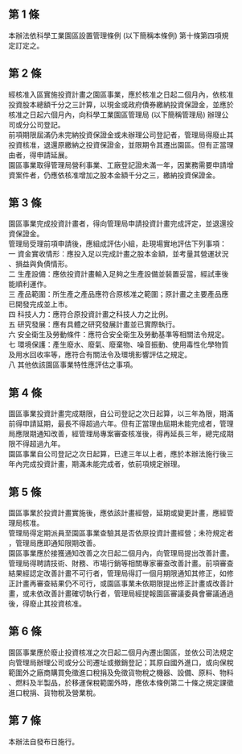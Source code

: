 第 1 條
-------
本辦法依科學工業園區設置管理條例 (以下簡稱本條例) 第十條第四項規  
定訂定之。

第 2 條
-------
經核准入區實施投資計畫之園區事業，應於核准之日起二個月內，依核准  
投資股本總額千分之三計算，以現金或政府債券繳納投資保證金，並應於  
核准之日起六個月內，向科學工業園區管理局 (以下簡稱管理局) 辦理公  
司或分公司登記。  
前項期限屆滿仍未完納投資保證金或未辦理公司登記者，管理局得廢止其  
投資核准，退還原繳納之投資保證金，並限期令其遷出園區。但有正當理  
由者，得申請延展。  
園區事業取得管理局營利事業、工廠登記證未滿一年，因業務需要申請增  
資案件者，仍應依核准增加之股本金額千分之三，繳納投資保證金。

第 3 條
-------
園區事業完成投資計畫者，得向管理局申請投資計畫完成評定，並退還投  
資保證金。  
管理局受理前項申請後，應組成評估小組，赴現場實地評估下列事項：  
一  資金實收情形：應投入足以完成計畫之股本金額，並考量其營運狀況  
    、損益與負債情形。  
二  生產設備：應依投資計畫輸入足夠之生產設備並裝置妥當，經試車後  
    能順利運作。  
三  產品範圍：所生產之產品應符合原核准之範圍；原計畫之主要產品應  
    已開發完成並上市。  
四  科技人力：應符合原投資計畫之科技人力之比例。  
五  研究發展：應有具體之研究發展計畫並已實際執行。  
六  安全衛生及勞動條件：應符合安全衛生及勞動基準等相關法令規定。  
七  環境保護：產生廢水、廢氣、廢棄物、噪音振動、使用毒性化學物質  
    及用水回收率等，應符合有關法令及環境影響評估之規定。  
八  其他依該園區事業特性應評估之事項。

第 4 條
-------
園區事業投資計畫完成期限，自公司登記之次日起算，以三年為限，期滿  
前得申請延期，最長不得超過六年。但有正當理由屆期未能完成者，管理  
局應限期通知改善，經管理局專案審查核准後，得再延長三年，總完成期  
限不得超過九年。  
園區事業自公司登記之次日起算，已達三年以上者，應於本辦法施行後三  
年內完成投資計畫，期滿未能完成者，依前項規定辦理。

第 5 條
-------
園區事業於投資計畫實施後，應依該計畫經營，延期或變更計畫，應經管  
理局核准。  
管理局得定期派員至園區事業查驗其是否依原投資計畫經營；未符規定者  
，管理局應即通知限期改善。  
園區事業應於接獲通知改善之次日起二個月內，向管理局提出改善計畫。  
管理局得聘請技術、財務、市場行銷等相關專家審查改善計畫。前項審查  
結果經認定改善計畫不可行者，管理局得訂一個月期限通知其修正，如修  
正計畫再審查結果仍不可行，或園區事業未依期限提出修正計畫或改善計  
畫，或未依改善計畫確切執行者，管理局經提報園區審議委員會審議通過  
後，得廢止其投資核准。

第 6 條
-------
園區事業應於廢止投資核准之次日起二個月內遷出園區，並依公司法規定  
向管理局辦理公司或分公司遷址或撤銷登記；其原自國外進口，或向保稅  
範圍外之廠商購買免徵進口稅捐及免徵貨物稅之機器、設備、原料、物料  
、燃料及半製品，於移運保稅範圍外時，應依本條例第二十條之規定課徵  
進口稅捐、貨物稅及營業稅。

第 7 條
-------
本辦法自發布日施行。

